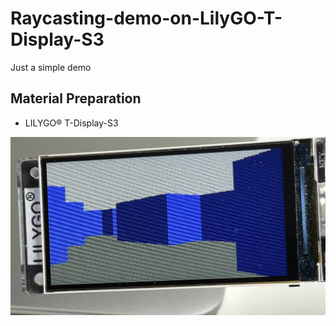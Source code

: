 # Raycasting-demo-on-LilyGO-T-Display-S3
Just a simple demo

## Material Preparation  
- LILYGO® T-Display-S3

![image](https://github.com/MikuruM/Raycasting-demo-on-LilyGO-T-Display-S3/blob/main/Photos/IMG_0089.jpg?raw=true)

